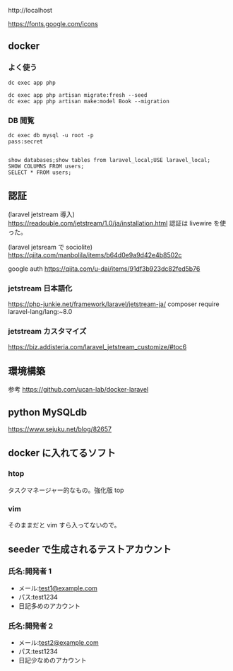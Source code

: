http://localhost

https://fonts.google.com/icons

## docker

### よく使う

```
dc exec app php
```

```
dc exec app php artisan migrate:fresh --seed
dc exec app php artisan make:model Book --migration
```

### DB 閲覧

```
dc exec db mysql -u root -p
pass:secret


show databases;show tables from laravel_local;USE laravel_local;
SHOW COLUMNS FROM users;
SELECT * FROM users;
```

## 認証

(laravel jetstream 導入)
https://readouble.com/jetstream/1.0/ja/installation.html
認証は livewire を使った。

(laravel jetsream で sociolite)
https://qiita.com/manbolila/items/b64d0e9a9d42e4b8502c

google auth
https://qiita.com/u-dai/items/91df3b923dc82fed5b76

### jetstream 日本語化

https://php-junkie.net/framework/laravel/jetstream-ja/
composer require laravel-lang/lang:~8.0

### jetstream カスタマイズ

https://biz.addisteria.com/laravel_jetstream_customize/#toc6

## 環境構築

参考
https://github.com/ucan-lab/docker-laravel

## python MySQLdb

https://www.sejuku.net/blog/82657

## docker に入れてるソフト

### htop

タスクマネージャー的なもの。強化版 top

### vim

そのままだと vim すら入ってないので。

## seeder で生成されるテストアカウント

### 氏名:開発者 1

-   メール:test1@example.com
-   パス:test1234
-   日記多めのアカウント

### 氏名:開発者 2

-   メール:test2@example.com
-   パス:test1234
-   日記少なめのアカウント
